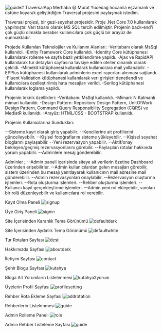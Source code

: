 ![guide](https://github.com/honurbu/TraversalApp/assets/78691441/e1b035a6-9c2d-4fab-aef4-74869e681ecf)# TraversalApp Merhaba 😃
Murat Yücedağ hocamla eşzamanlı ve üstüne koyarak geliştirdiğim Traversal projesini paylaşmak istedim.

Traversal projesi, bir gezi-seyehat projesidir. Proje .Net Core 7.0 kullanılarak yapılmıştır. Veri tabanı olarak MS SQL tercih edilmiştir. Projenin back-end'i çok güçlü olmakla beraber kullanıcılara çok güçlü bir arayüz de sunmaktadır.

Projede Kullanılan Teknolojiler ve Kullanım Alanları:
-Veritabanı olarak MsSql kullanıldı.
-Entity Framework Core kullanıldı.
-Identity Core kütüphanesi kullanılarak rolleme ve sayfa bazlı yetkilendirme yapıldı.
-Ajax ve RapidAPI kullanılarak tur detayları sayfasına tavsiye edilen oteller dinamik olarak çekildi.
-Mimekit kütüphanesi kullanılarak kullanıcılara mail yollanabilir.
-EPPlus kütüphanesi kullanılarak adminlerin excel raporları alınması sağlandı.
-Fluent Validation kütüphanesi kullanılarak veri girişleri denetlendi ve kullanıcılara özelleştirilmiş hata mesajları verildi.
-Serilog kütüphanesi kullanılarak loglama yapıldı.

Projenin teknik özellikleri:
-Veritabanı: MsSql kullanıldı.
-Mimari: N Katmanlı mimari kullanıldı.
-Design Pattern: Repository Design Pattern, UnitOfWork Design Pattern, Command Query Responsibility Segregation (CQRS) ve MediatR kullanıldı.
-Arayüz: HTML/CSS - BOOTSTRAP kullanıldı.

Projenin Kullanıcılarına Sundukları: 

--Sisteme kayıt olarak giriş yapabilir.
--Kendilerine ait profillerini güncelleyebilir.
--Kişisel fotoğraflarını sisteme yükleyebilir.
--Kişisel seyahat bloglarını paylaşabilir.
--Yeni rezervasyon yapabilir.
--Aktif/onay bekleyen/geçmiş rezervasyonlarını görebilir.
--Paylaşılan rotalar hakkında yorum yapabilir.
--Adminlere mesaj gönderebilir. 


Adminler ;
--Admin paneli içerisinde siteye ait verilerin özetine Dashboard üzerinden erişebilirler.
--Admin kullanıcılardan gelen mesajları görebilir, sistem üzerinden bu mesajı yanıtlayarak kullanıcının mail adresine mail gönderebilir.
--Admin rezervasyonları onaylabilir.
--Rezervasyon oluşturma işlemleri.
--Rota oluşturma işlemleri.
--Rehber oluşturma işlemleri.
--Kullanıcı kayıt gerçekleştirme işlemleri.
--Admin yeni rol ekleyebilir, varolan bir rolü düzenleyebilir ve kullanıcılara rol verebilir.


Kayıt Olma Paneli
![signup](https://github.com/honurbu/TraversalApp/assets/78691441/323a8c38-947a-4d2a-bda7-9e40d0fbb644)


Üye Giriş Paneli
![signin](https://github.com/honurbu/TraversalApp/assets/78691441/c5c60ef5-a42d-4921-82c8-977f86311a70)


Site İçerisinden Karanlık Tema Görünümü
![defaultdark](https://github.com/honurbu/TraversalApp/assets/78691441/65b29679-1793-40b6-b3af-fb1bcf33fa2c)


Site İçerisinden Aydınlık Tema Görünümü
![defaultwhite](https://github.com/honurbu/TraversalApp/assets/78691441/e789ff93-dff7-4ac1-8d12-86df1f4dbc2f)


Tur Rotaları Sayfası
![dest](https://github.com/honurbu/TraversalApp/assets/78691441/e25eb898-52fc-4d3e-94d2-03a0cbf97e12)


Hakkımızda Sayfası
![aboutdark](https://github.com/honurbu/TraversalApp/assets/78691441/b7578635-5c68-445b-9335-7124af8e7ddd)


İletişim Sayfası
![contact](https://github.com/honurbu/TraversalApp/assets/78691441/b565cfcf-d266-474c-a645-791214b6ed26)


Şehir Blogu Sayfası
![kutahya](https://github.com/honurbu/TraversalApp/assets/78691441/88fa8f04-cc94-4269-8972-333745460ba8)


 Bloga Ait Yorumların Listelenmesi
![kutahya2yorum](https://github.com/honurbu/TraversalApp/assets/78691441/2d3faccb-2ae9-48af-b71a-9376346bc4c1)


Üyelerin Profil Sayfası
![profilesetting](https://github.com/honurbu/TraversalApp/assets/78691441/dba127cb-f09e-4794-aa90-113b6fa98d7b)


Rehber Rota Ekleme Sayfası
![addrotation](https://github.com/honurbu/TraversalApp/assets/78691441/45c6b66a-39f9-4b15-a043-62dc1fbc9370)


Rehberlerin Listelenmesi
![guide](https://github.com/honurbu/TraversalApp/assets/78691441/4099c6cb-aea0-4064-8344-ad8cdf8f9ca6)


Admin Rolleme Paneli
![role](https://github.com/honurbu/TraversalApp/assets/78691441/44745008-93f6-468d-89ae-59428fb00721)


Admin Rehber Listeleme Sayfası
![guide](https://github.com/honurbu/TraversalApp/assets/78691441/1a429bdb-c577-421a-9e0c-06e66a8319a3)


